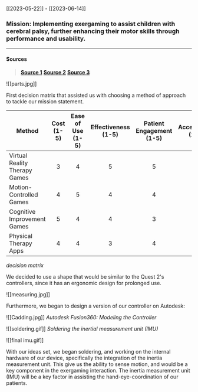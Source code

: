 [[2023-05-22]] - [[2023-06-14]]
### **Mission**:  Implementing exergaming to assist  children with cerebral palsy, further enhancing their motor skills through performance and usability.
---

#### **Sources**
>**[Source 1](https://www.researchgate.net/publication/353316964_Personalisation_of_a_virtual_gaming_system_for_children_with_motor_impairments_performance_and_usability)**
>**[Source 2](https://www.youtube.com/watch?v=JzN22NUbEss)**
>**[Source 3](https://www.wowt.com/2021/08/13/unmc-studying-how-video-game-therapy-helps-young-people-with-cerebral-palsy/)**

![[parts.jpg]]

First decision matrix that assisted us with choosing a method of approach to tackle our mission statement.

| Method                             | Cost (1-5) | Ease of Use (1-5) | Effectiveness (1-5) | Patient Engagement (1-5) | Accessibility (1-5) | Total |
|------------------------------------|:----------:|:-----------------:|:-------------------:|:------------------------:|:-------------------:|:-----:|
| Virtual Reality Therapy Games      |     3      |         4         |          5          |             5            |          3          |   20  |
| Motion-Controlled Games            |     4      |         5         |          4          |             4            |          4          |   21  |
| Cognitive Improvement Games        |     5      |         4         |          4          |             3            |          5          |   21  |
| Physical Therapy Apps              |     4      |         4         |          3          |             4            |          5          |   20  |
*decision matrix*

We decided to use a shape that would be similar to the Quest 2's controllers, since it has an ergonomic design for prolonged use. 

![[measuring.jpg]]

Furthermore, we began to design a version of our controller on Autodesk: 

![[Cadding.jpg]]
*Autodesk Fusion360: Modeling the Controller*



![[soldering.gif]]
*Soldering the inertial measurement unit (IMU)*

![[final imu.gif]]

With our ideas set, we began soldering, and working on the internal hardware of our device, specifically the integration of the inertia measurement unit. This give us the ability to sense motion, and would be a key component in the exergaming interaction. The inertia measurement unit (IMU) will be a key factor in assisting the hand-eye-coordination of our patients. 
